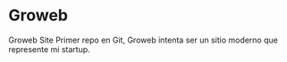 # Groweb
Groweb Site
Primer repo en Git, Groweb intenta ser un sitio moderno que represente mi startup.
